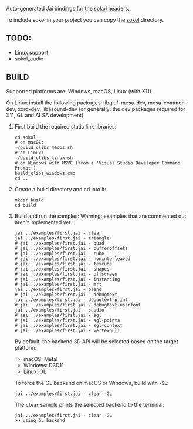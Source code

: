 <!-- [![Jai](https://github.com/colinbellino/sokol-jai/actions/workflows/main.yml/badge.svg)](https://github.com/colinbellino/sokol-jai/actions/workflows/main.yml) -->

Auto-generated Jai bindings for the [sokol headers](https://github.com/floooh/sokol).

To include sokol in your project you can copy the [sokol](sokol/) directory.

## TODO:
- Linux support
- sokol_audio

## BUILD

Supported platforms are: Windows, macOS, Linux (with X11)

On Linux install the following packages: libglu1-mesa-dev, mesa-common-dev, xorg-dev, libasound-dev
(or generally: the dev packages required for X11, GL and ALSA development)

1. First build the required static link libraries:

    ```
    cd sokol
    # on macOS:
    ./build_clibs_macos.sh
    # on Linux:
    ./build_clibs_linux.sh
    # on Windows with MSVC (from a 'Visual Studio Developer Command Prompt')
    build_clibs_windows.cmd
    cd ..
    ```

2. Create a build directory and cd into it:
    ```
    mkdir build
    cd build
    ```

3. Build and run the samples:
    Warning: examples that are commented out aren't implemented yet.
    ```
    jai ../examples/first.jai - clear
    jai ../examples/first.jai - triangle
    # jai ../examples/first.jai - quad
    # jai ../examples/first.jai - bufferoffsets
    # jai ../examples/first.jai - cube
    # jai ../examples/first.jai - noninterleaved
    # jai ../examples/first.jai - texcube
    # jai ../examples/first.jai - shapes
    # jai ../examples/first.jai - offscreen
    # jai ../examples/first.jai - instancing
    # jai ../examples/first.jai - mrt
    jai ../examples/first.jai - blend
    # jai ../examples/first.jai - debugtext
    jai ../examples/first.jai - debugtext-print
    # jai ../examples/first.jai - debugtext-userfont
    jai ../examples/first.jai - saudio
    # jai ../examples/first.jai - sgl
    # jai ../examples/first.jai - sgl-points
    # jai ../examples/first.jai - sgl-context
    # jai ../examples/first.jai - vertexpull
    ```

    By default, the backend 3D API will be selected based on the target platform:

    - macOS: Metal
    - Windows: D3D11
    - Linux: GL

    To force the GL backend on macOS or Windows, build with ```-GL```:

    ```
    jai ../examples/first.jai - clear -GL
    ```

    The ```clear``` sample prints the selected backend to the terminal:

    ```
    jai ../examples/first.jai - clear -GL
    >> using GL backend
    ```
